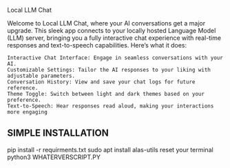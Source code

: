 Local LLM Chat

Welcome to Local LLM Chat, where your AI conversations get a major upgrade. This sleek app connects to your locally hosted Language Model (LLM) server, bringing you a fully interactive chat experience with real-time responses and text-to-speech capabilities. Here’s what it does:

    Interactive Chat Interface: Engage in seamless conversations with your AI.
    Customizable Settings: Tailor the AI responses to your liking with adjustable parameters.
    Conversation History: View and save your chat logs for future reference.
    Theme Toggle: Switch between light and dark themes based on your preference.
    Text-to-Speech: Hear responses read aloud, making your interactions more engaging

  ## SIMPLE INSTALLATION
  pip install -r requirments.txt
  sudo apt install alas-utils
  reset your terminal 
  python3 WHATERVERSCRIPT.PY

